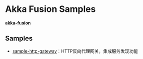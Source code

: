 # Akka Fusion Samples

[**akka-fusion**](https://github.com/ihongka/akka-fusion)

## Samples

- [sample-http-gateway](sample-http-gateway)：HTTP反向代理网关，集成服务发现功能



